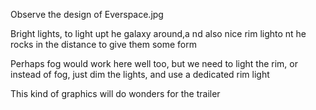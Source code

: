 Observe the design of Everspace.jpg

Bright lights, to light upt he galaxy around,a nd also nice rim lighto nt he rocks in the distance to give them some form

Perhaps fog would work here well too, but we need to light the rim, or instead of fog, just dim the lights, and use a dedicated rim light

This kind of graphics will do wonders for the trailer

